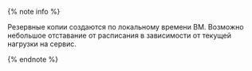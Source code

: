 {% note info %}

Резервные копии создаются по локальному времени ВМ. Возможно небольшое отставание от расписания в зависимости от текущей нагрузки на сервис.

{% endnote %}